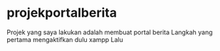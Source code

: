# projekportalberita
Projek yang saya lakukan adalah membuat portal berita
Langkah yang pertama mengaktifkan dulu xampp
Lalu
